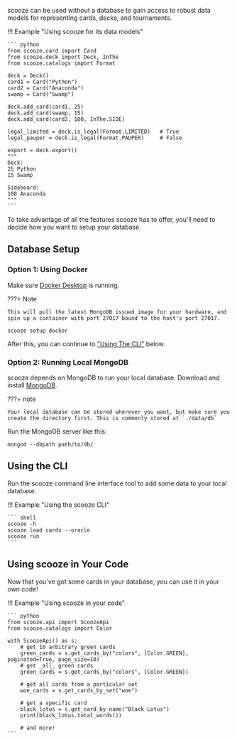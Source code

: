 scooze can be used without a database to gain access to robust data models for representing cards, decks, and tournaments.

!!! Example "Using scooze for its data models"

    ``` python
    from scooze.card import Card
    from scooze.deck import Deck, InThe
    from scooze.catalogs import Format

    deck = Deck()
    card1 = Card("Python")
    card2 = Card("Anaconda")
    swamp = Card("Swamp")

    deck.add_card(card1, 25)
    deck.add_card(swamp, 15)
    deck.add_card(card2, 100, InThe.SIDE)

    legal_limited = deck.is_legal(Format.LIMITED)   # True
    legal_pauper = deck.is_legal(Format.PAUPER)     # False

    export = deck.export()
    """
    Deck:
    25 Python
    15 Swamp

    Sideboard:
    100 Anaconda
    """
    ```

To take advantage of all the features scooze has to offer, you'll need to decide how you want to setup your database.

## Database Setup

### Option 1: Using Docker

Make sure [Docker Desktop](https://www.docker.com/products/docker-desktop/) is running.

???+ Note

    This will pull the latest MongoDB issued image for your hardware, and spin up a container with port 27017 bound to the host's port 27017.

``` shell
scooze setup docker
```

After this, you can continue to ["Using The CLI"](#using-the-cli) below.

### Option 2: Running Local MongoDB

scooze depends on MongoDB to run your local database.
Download and install [MongoDB](https://www.mongodb.com/docs/manual/installation/).

???+ note

    Your local database can be stored wherever you want, but make sure you create the directory first. This is commonly stored at `./data/db`

Run the MongoDB server like this:

``` shell
mongod --dbpath path/to/db/
```

## Using the CLI

Run the scooze command line interface tool to add some data to your local database.

!!! Example "Using the scooze CLI"

    ``` shell
    scooze -h
    scooze load cards --oracle
    scooze run
    ```

## Using scooze in Your Code

Now that you've got some cards in your database, you can use it in your own code!

!!! Example "Using scooze in your code"

    ``` python
    from scooze.api import ScoozeApi
    from scooze.catalogs import Color

    with ScoozeApi() as s:
        # get 10 arbitrary green cards
        green_cards = s.get_cards_by("colors", [Color.GREEN], paginated=True, page_size=10)
        # get _all_ green cards
        green_cards = s.get_cards_by("colors", [Color.GREEN])

        # get all cards from a particular set
        woe_cards = s.get_cards_by_set("woe")

        # get a specific card
        black_lotus = s.get_card_by_name("Black Lotus")
        print(black_lotus.total_words())

        # and more!
    ```
